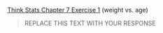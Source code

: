 [Think Stats Chapter 7 Exercise 1](http://greenteapress.com/thinkstats2/html/thinkstats2008.html#toc70) (weight vs. age)

> REPLACE THIS TEXT WITH YOUR RESPONSE

